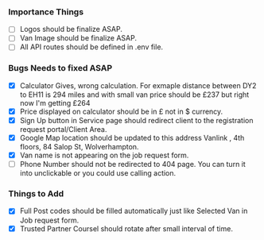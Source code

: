 ### Importance Things

- [ ] Logos should be finalize ASAP.
- [ ] Van Image should be finalize ASAP.
- [ ] All API routes should be defined in .env file.

### Bugs Needs to fixed ASAP

- [x] Calculator Gives, wrong calculation. For exmaple distance between DY2 to EH11 is 294 miles and with small van price should be £237 but right now I'm getting £264
- [x] Price displayed on calculator should be in £ not in \$ currency.
- [x] Sign Up button in Service page should redirect client to the registration request portal/Client Area.
- [x] Google Map location should be updated to this address Vanlink , 4th floors, 84 Salop St, Wolverhampton.
- [x] Van name is not appearing on the job request form.
- [ ] Phone Number should not be redirected to 404 page. You can turn it into unclickable or you could use calling action.

### Things to Add

- [x] Full Post codes should be filled automatically just like Selected Van in Job request form.
- [x] Trusted Partner Coursel should rotate after small interval of time.
